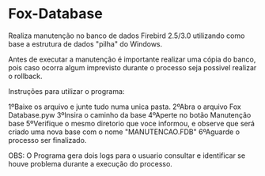 # Fox-Database
Realiza manutenção no banco de dados Firebird 2.5/3.0 utilizando como base a estrutura de dados "pilha" do Windows.

Antes de executar a manutenção é importante realizar uma cópia do banco, pois caso ocorra algum imprevisto durante o processo seja possivel realizar o rollback.

Instruções para utilizar o programa:

1ºBaixe os arquivo e junte tudo numa unica pasta.
2ºAbra o arquivo Fox Database.pyw 
3ºInsira o caminho da base
4ºAperte no botão Manutenção base
5ºVerifique o mesmo diretorio que voce informou, e observe que será criado uma nova base com o nome "MANUTENCAO.FDB"
6ºAguarde o processo ser finalizado.

OBS: O Programa gera dois logs para o usuario consultar e identificar se houve problema durante a execução do processo.
